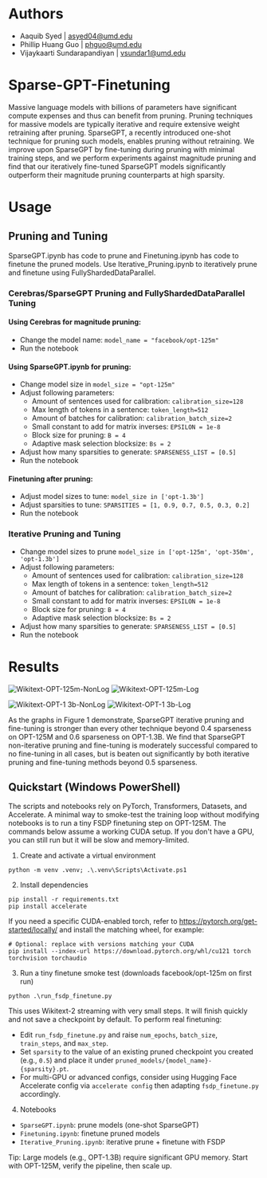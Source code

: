# Authors
- Aaquib Syed | [asyed04@umd.edu](mailto:asyed04@terpmail.umd.edu)
- Phillip Huang Guo | [phguo@umd.edu](mailto:phguo@terpmail.umd.edu)
- Vijaykaarti Sundarapandiyan | [vsundar1@umd.edu](mailto:vsundar1@terpmail.umd.edu)

# Sparse-GPT-Finetuning

Massive language models with billions of parameters have significant compute expenses and thus can benefit from pruning. 
Pruning techniques for massive models are typically iterative and require extensive weight retraining after pruning. 
SparseGPT, a recently introduced one-shot technique for pruning such models, enables pruning without retraining. 
We improve upon SparseGPT by fine-tuning during pruning with minimal training steps, and we perform experiments against magnitude 
pruning and find that our iteratively fine-tuned SparseGPT models significantly outperform their magnitude pruning counterparts at high sparsity.

# Usage

## Pruning and Tuning

SparseGPT.ipynb has code to prune and Finetuning.ipynb has code to finetune the pruned models. 
Use Iterative_Pruning.ipynb to iteratively prune and finetune using FullyShardedDataParallel.

### Cerebras/SparseGPT Pruning and FullyShardedDataParallel Tuning
#### Using Cerebras for magnitude pruning:
- Change the model name: ```model_name = "facebook/opt-125m"```
- Run the notebook

#### Using SparseGPT.ipynb for pruning:
- Change model size in ```model_size = "opt-125m"```
- Adjust following parameters:
  - Amount of sentences used for calibration: ```calibration_size=128```
  - Max length of tokens in a sentence: ```token_length=512```
  - Amount of batches for calibration: ```calibration_batch_size=2```
  - Small constant to add for matrix inverses: ```EPSILON = 1e-8```
  - Block size for pruning: ```B = 4```
  - Adaptive mask selection blocksize: ```Bs = 2```
- Adjust how many sparsities to generate: ```SPARSENESS_LIST = [0.5]```
- Run the notebook

#### Finetuning after pruning:
- Adjust model sizes to tune: ```model_size in ['opt-1.3b']```
- Adjust sparsities to tune: ```SPARSITIES = [1, 0.9, 0.7, 0.5, 0.3, 0.2]```
- Run the notebook

### Iterative Pruning and Tuning
- Change model sizes to prune ```model_size in ['opt-125m', 'opt-350m', 'opt-1.3b']```
- Adjust following parameters:
  - Amount of sentences used for calibration: ```calibration_size=128```
  - Max length of tokens in a sentence: ```token_length=512```
  - Amount of batches for calibration: ```calibration_batch_size=2```
  - Small constant to add for matrix inverses: ```EPSILON = 1e-8```
  - Block size for pruning: ```B = 4```
  - Adaptive mask selection blocksize: ```Bs = 2```
- Adjust how many sparsities to generate: ```SPARSENESS_LIST = [0.5]```
- Run the notebook

# Results
![Wikitext-OPT-125m-NonLog](https://user-images.githubusercontent.com/47124521/229620085-d6e3d4be-19e8-4c7a-be8e-8e6179af4ccd.png)
![Wikitext-OPT-125m-Log](https://user-images.githubusercontent.com/47124521/229620135-f0d9a44c-3737-4a6d-99e6-fb49594ea2f6.png)


![Wikitext-OPT-1 3b-NonLog](https://user-images.githubusercontent.com/47124521/229619883-9414a251-9915-45d7-baeb-79fc11dc05dc.png)
![Wikitext-OPT-1 3b-Log](https://user-images.githubusercontent.com/47124521/229619910-344a3783-e18d-479a-80b5-1073f1fbbdf8.png)

As the graphs in Figure 1 demonstrate, SparseGPT iterative pruning and fine-tuning is stronger than
every other technique beyond 0.4 sparseness on OPT-125M and 0.6 sparseness on OPT-1.3B. We
find that SparseGPT non-iterative pruning and fine-tuning is moderately successful compared to
no fine-tuning in all cases, but is beaten out significantly by both iterative pruning and fine-tuning
methods beyond 0.5 sparseness.

## Quickstart (Windows PowerShell)

The scripts and notebooks rely on PyTorch, Transformers, Datasets, and Accelerate. A minimal
way to smoke-test the training loop without modifying notebooks is to run a tiny FSDP
finetuning step on OPT-125M. The commands below assume a working CUDA setup. If you don't
have a GPU, you can still run but it will be slow and memory-limited.

1) Create and activate a virtual environment

```
python -m venv .venv; .\.venv\Scripts\Activate.ps1
```

2) Install dependencies

```
pip install -r requirements.txt
pip install accelerate
```

If you need a specific CUDA-enabled torch, refer to https://pytorch.org/get-started/locally/
and install the matching wheel, for example:

```
# Optional: replace with versions matching your CUDA
pip install --index-url https://download.pytorch.org/whl/cu121 torch torchvision torchaudio
```

3) Run a tiny finetune smoke test (downloads facebook/opt-125m on first run)

```
python .\run_fsdp_finetune.py
```

This uses Wikitext-2 streaming with very small steps. It will finish quickly and not save a
checkpoint by default. To perform real finetuning:

- Edit `run_fsdp_finetune.py` and raise `num_epochs`, `batch_size`, `train_steps`, and `max_step`.
- Set `sparsity` to the value of an existing pruned checkpoint you created (e.g., `0.5`) and place
  it under `pruned_models/{model_name}-{sparsity}.pt`.
- For multi-GPU or advanced configs, consider using Hugging Face Accelerate config via
  `accelerate config` then adapting `fsdp_finetune.py` accordingly.

4) Notebooks

- `SparseGPT.ipynb`: prune models (one-shot SparseGPT)
- `Finetuning.ipynb`: finetune pruned models
- `Iterative_Pruning.ipynb`: iterative prune + finetune with FSDP

Tip: Large models (e.g., OPT-1.3B) require significant GPU memory. Start with OPT-125M, verify
the pipeline, then scale up.
